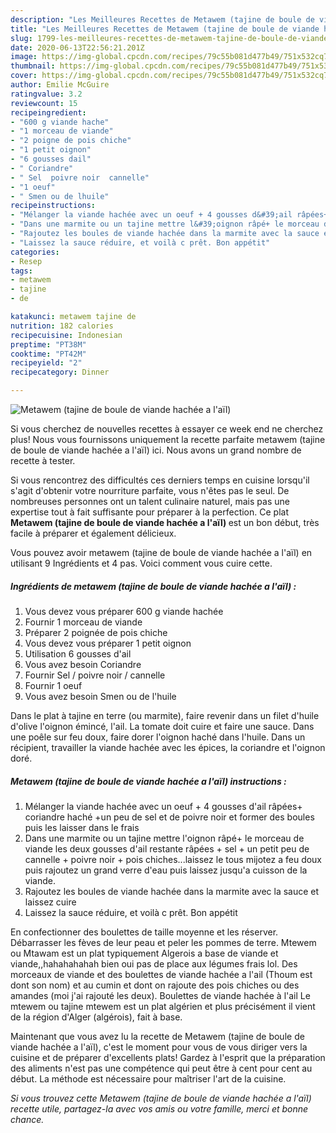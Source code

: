 ```yaml
---
description: "Les Meilleures Recettes de Metawem (tajine de boule de viande hachée a l&amp;#39;aïl)"
title: "Les Meilleures Recettes de Metawem (tajine de boule de viande hachée a l&amp;#39;aïl)"
slug: 1799-les-meilleures-recettes-de-metawem-tajine-de-boule-de-viande-hachee-a-l-and-39-ail
date: 2020-06-13T22:56:21.201Z
image: https://img-global.cpcdn.com/recipes/79c55b081d477b49/751x532cq70/metawem-tajine-de-boule-de-viande-hachee-a-lail-photo-principale-de-la-recette.jpg
thumbnail: https://img-global.cpcdn.com/recipes/79c55b081d477b49/751x532cq70/metawem-tajine-de-boule-de-viande-hachee-a-lail-photo-principale-de-la-recette.jpg
cover: https://img-global.cpcdn.com/recipes/79c55b081d477b49/751x532cq70/metawem-tajine-de-boule-de-viande-hachee-a-lail-photo-principale-de-la-recette.jpg
author: Emilie McGuire
ratingvalue: 3.2
reviewcount: 15
recipeingredient:
- "600 g viande hache"
- "1 morceau de viande"
- "2 poigne de pois chiche"
- "1 petit oignon"
- "6 gousses dail"
- " Coriandre"
- " Sel  poivre noir  cannelle"
- "1 oeuf"
- " Smen ou de lhuile"
recipeinstructions:
- "Mélanger la viande hachée avec un oeuf + 4 gousses d&#39;ail râpées+ coriandre haché +un peu de sel et de poivre noir et former des boules puis les laisser dans le frais"
- "Dans une marmite ou un tajine mettre l&#39;oignon râpé+ le morceau de viande les deux gousses d&#39;ail restante râpées + sel + un petit peu de cannelle + poivre noir + pois chiches...laissez le tous mijotez a feu doux puis rajoutez un grand verre d&#39;eau puis laissez jusqu&#39;a cuisson de la viande."
- "Rajoutez les boules de viande hachée dans la marmite avec la sauce et laissez cuire"
- "Laissez la sauce réduire, et voilà c prêt. Bon appétit"
categories:
- Resep
tags:
- metawem
- tajine
- de

katakunci: metawem tajine de 
nutrition: 182 calories
recipecuisine: Indonesian
preptime: "PT38M"
cooktime: "PT42M"
recipeyield: "2"
recipecategory: Dinner

---
```



![Metawem (tajine de boule de viande hachée a l&#39;aïl)](https://img-global.cpcdn.com/recipes/79c55b081d477b49/751x532cq70/metawem-tajine-de-boule-de-viande-hachee-a-lail-photo-principale-de-la-recette.jpg)

Si vous cherchez de nouvelles recettes à essayer ce week end ne cherchez plus! Nous vous fournissons uniquement la recette parfaite metawem (tajine de boule de viande hachée a l&#39;aïl) ici. Nous avons un grand nombre de recette à tester.

Si vous rencontrez des difficultés ces derniers temps en cuisine lorsqu'il s'agit d'obtenir votre nourriture parfaite, vous n'êtes pas le seul. De nombreuses personnes ont un talent culinaire naturel, mais pas une expertise tout à fait suffisante pour préparer à la perfection. Ce plat <strong> Metawem (tajine de boule de viande hachée a l&#39;aïl) </strong> est un bon début, très facile à préparer et également délicieux.

<!--inarticleads1-->

Vous pouvez avoir metawem (tajine de boule de viande hachée a l&#39;aïl) en utilisant 9 Ingrédients et 4 pas. Voici comment vous cuire cette.

##### Ingrédients de metawem (tajine de boule de viande hachée a l&#39;aïl) :

1. Vous devez vous préparer 600 g viande hachée
1. Fournir 1 morceau de viande
1. Préparer 2 poignée de pois chiche
1. Vous devez vous préparer 1 petit oignon
1. Utilisation 6 gousses d&#39;ail
1. Vous avez besoin  Coriandre
1. Fournir  Sel / poivre noir / cannelle
1. Fournir 1 oeuf
1. Vous avez besoin  Smen ou de l&#39;huile


Dans le plat à tajine en terre (ou marmite), faire revenir dans un filet d&#39;huile d&#39;olive l&#39;oignon émincé, l&#39;ail. La tomate doit cuire et faire une sauce. Dans une poêle sur feu doux, faire dorer l&#39;oignon haché dans l&#39;huile. Dans un récipient, travailler la viande hachée avec les épices, la coriandre et l&#39;oignon doré. 

<!--inarticleads2-->

##### Metawem (tajine de boule de viande hachée a l&#39;aïl) instructions :

1. Mélanger la viande hachée avec un oeuf + 4 gousses d&#39;ail râpées+ coriandre haché +un peu de sel et de poivre noir et former des boules puis les laisser dans le frais
1. Dans une marmite ou un tajine mettre l&#39;oignon râpé+ le morceau de viande les deux gousses d&#39;ail restante râpées + sel + un petit peu de cannelle + poivre noir + pois chiches...laissez le tous mijotez a feu doux puis rajoutez un grand verre d&#39;eau puis laissez jusqu&#39;a cuisson de la viande.
1. Rajoutez les boules de viande hachée dans la marmite avec la sauce et laissez cuire
1. Laissez la sauce réduire, et voilà c prêt. Bon appétit


En confectionner des boulettes de taille moyenne et les réserver. Débarrasser les fèves de leur peau et peler les pommes de terre. Mtewem ou Mtawam est un plat typiquement Algerois a base de viande et viande,,hahahahahah bien oui pas de place aux légumes frais lol. Des morceaux de viande et des boulettes de viande hachée a l&#39;ail (Thoum est dont son nom) et au cumin et dont on rajoute des pois chiches ou des amandes (moi j&#39;ai rajouté les deux). Boulettes de viande hachée à l&#39;ail Le mtewem ou tajine mtewem est un plat algérien et plus précisément il vient de la région d&#39;Alger (algérois), fait à base. 

<!--inarticleads1-->

<p>
Maintenant que vous avez lu la recette de Metawem (tajine de boule de viande hachée a l&#39;aïl), c'est le moment pour vous de vous diriger vers la cuisine et de préparer d'excellents plats! Gardez à l'esprit que la préparation des aliments n'est pas une compétence qui peut être à cent pour cent au début. La méthode est nécessaire pour maîtriser l'art de la cuisine.
</p>

<p>
<i>Si vous trouvez cette Metawem (tajine de boule de viande hachée a l&#39;aïl) recette utile, partagez-la avec vos amis ou votre famille, merci et bonne chance.</i>
</p>
